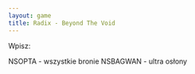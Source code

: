 ```yaml
---
layout: game
title: Radix - Beyond The Void
---
```


Wpisz:

NSOPTA   	- wszystkie bronie
NSBAGWAN	- ultra osłony
